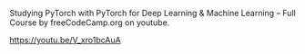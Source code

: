 Studying PyTorch with PyTorch for Deep Learning & Machine Learning – Full Course by freeCodeCamp.org on youtube.

https://youtu.be/V_xro1bcAuA
